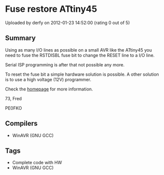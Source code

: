 # Fuse restore ATtiny45

Uploaded by derfy on 2012-01-23 14:52:00 (rating 0 out of 5)

## Summary

Using as many I/O lines as possible on a small AVR like the ATtiny45 you need to fuse the RSTDISBL fuse bit to change the RESET line to a I/O line.  

Serial ISP programming is after that not possible any more.


To reset the fuse bit a simple hardware solution is possible. A other solution is to use a high voltage (12V) programmer.


Check the [homepage](http://pe0fko.nl/Fuse-restore-ATtiny45/) for more information.


73, Fred  

PE0FKO

## Compilers

- WinAVR (GNU GCC)

## Tags

- Complete code with HW
- WinAVR (GNU GCC)
